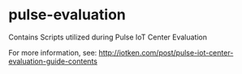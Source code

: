 # pulse-evaluation
Contains Scripts utilized during Pulse IoT Center Evaluation

For more information, see:
http://iotken.com/post/pulse-iot-center-evaluation-guide-contents

